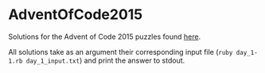 # AdventOfCode2015
Solutions for the Advent of Code 2015 puzzles found [here](http://adventofcode.com/2015).

All solutions take as an argument their corresponding input file (`ruby day_1-1.rb day_1_input.txt`) and print the answer to stdout.
